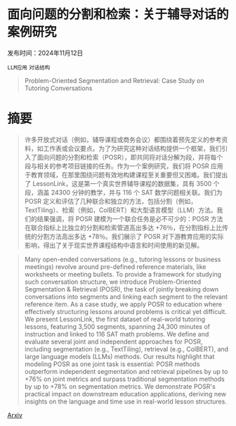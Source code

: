 # 面向问题的分割和检索：关于辅导对话的案例研究

发布时间：2024年11月12日

`LLM应用` `对话结构`

> Problem-Oriented Segmentation and Retrieval: Case Study on Tutoring Conversations

# 摘要

> 许多开放式对话（例如，辅导课程或商务会议）都围绕着预先定义的参考资料，如工作表或会议要点。为了为研究这种对话结构提供一个框架，我们引入了面向问题的分割和检索（POSR），即共同将对话分解为段，并将每个段与相关的参考项目链接的任务。作为一个案例研究，我们将 POSR 应用于教育领域，在那里围绕问题有效地构建课程至关重要但又困难。我们提出了 LessonLink，这是第一个真实世界辅导课程的数据集，具有 3500 个段，涵盖 24300 分钟的教学，并与 116 个 SAT 数学问题相关联。我们为 POSR 定义和评估了几种联合和独立的方法，包括分割（例如，TextTiling）、检索（例如，ColBERT）和大型语言模型（LLM）方法。我们的结果强调，将 POSR 建模为一个联合任务是必不可少的：POSR 方法在联合指标上比独立的分割和检索管道高出多达 +76％，在分割指标上比传统的分割方法高出多达 +78％。我们展示了 POSR 对下游教育应用的实际影响，得出了关于现实世界课程结构中语言和时间使用的新见解。

> Many open-ended conversations (e.g., tutoring lessons or business meetings) revolve around pre-defined reference materials, like worksheets or meeting bullets. To provide a framework for studying such conversation structure, we introduce Problem-Oriented Segmentation & Retrieval (POSR), the task of jointly breaking down conversations into segments and linking each segment to the relevant reference item. As a case study, we apply POSR to education where effectively structuring lessons around problems is critical yet difficult. We present LessonLink, the first dataset of real-world tutoring lessons, featuring 3,500 segments, spanning 24,300 minutes of instruction and linked to 116 SAT math problems. We define and evaluate several joint and independent approaches for POSR, including segmentation (e.g., TextTiling), retrieval (e.g., ColBERT), and large language models (LLMs) methods. Our results highlight that modeling POSR as one joint task is essential: POSR methods outperform independent segmentation and retrieval pipelines by up to +76% on joint metrics and surpass traditional segmentation methods by up to +78% on segmentation metrics. We demonstrate POSR's practical impact on downstream education applications, deriving new insights on the language and time use in real-world lesson structures.

[Arxiv](https://arxiv.org/abs/2411.07598)